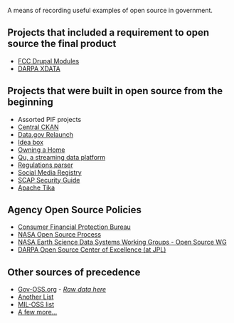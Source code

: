 A means of recording useful examples of open source in government.  

## Projects that included a requirement to open source the final product
* [FCC Drupal Modules](http://www.fcc.gov/developers#opensource)
* [DARPA XDATA](http://www.darpa.mil/OpenCatalog/XDATA.html)

## Projects that were built in open source from the beginning
* Assorted PIF projects
* [Central CKAN](https://github.com/GSA/enterprise-data-inventory)
* [Data.gov Relaunch](https://github.com/GSA/data.gov)
* [Idea box](https://github.com/cfpb/idea-box)
* [Owning a Home](https://github.com/cfpb/owning-a-home)
* [Qu, a streaming data platform](https://github.com/cfpb/qu)
* [Regulations parser](https://github.com/cfpb/regulations-parser)
* [Social Media Registry](https://github.com/GSA/ringsail)
* [SCAP Security Guide](https://fedorahosted.org/scap-security-guide/)
* [Apache Tika](http://tika.apache.org/)
 
## Agency Open Source Policies
* [Consumer Financial Protection Bureau](http://www.consumerfinance.gov/developers/sourcecodepolicy/)
* [NASA Open Source Process](http://wiki.esipfed.org/images/8/84/NASA-OSS-process.png)
* [NASA Earth Science Data Systems Working Groups - Open Source WG](https://wiki.earthdata.nasa.gov/pages/viewpage.action?pageId=31162482)
* [DARPA Open Source Center of Excellence (at JPL)](http://scienceandtechnology.jpl.nasa.gov/newsandevents/newsdetails/?NewsID=2443)


## Other sources of precedence
* [Gov-OSS.org](http://gov-oss.org/) - *[Raw data here](https://docs.google.com/spreadsheet/ccc?key=0AjxnOozsvYvldHY1NE1MV0pGVXRyd2hUaTAzdmRJb1E#gid=0)*
* [Another List](https://docs.google.com/a/gsa.gov/spreadsheet/ccc?key=0AlXDdNQEU-8fdDI0OFJEVXRYNGhDNVRrVDhUS19LVVE&usp=gmail#gid=0)
* [MIL-OSS list](http://mil-oss.org/get-involved/existing-projects)
* [A few more...](https://github.com/gbinal/open-source-notes/issues/3)
